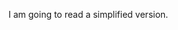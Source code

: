 I am going to read a simplified version.
<!-- https://openlibrary.org/works/OL5737368W/Hunchback_of_Notre_Dame?edition=hunchbackofnotre00voge -->

